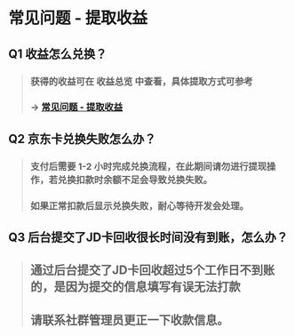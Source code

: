 # 常见问题 - 提取收益

## Q1 收益怎么兑换？
> ### 获得的收益可在 收益总览 中查看，具体提取方式可参考
> ### -> [常见问题 - 提取收益](6.4-faq-withdrawal.md)

## Q2 京东卡兑换失败怎么办？
> ### 支付后需要 1-2 小时完成兑换流程，在此期间请勿进行提现操作，若兑换扣款时余额不足会导致兑换失败。 
> ### 如果正常扣款后显示兑换失败，耐心等待开发会处理。

## Q3 后台提交了JD卡回收很长时间没有到账，怎么办？
> ## 通过后台提交了JD卡回收超过5个工作日不到账的，是因为提交的信息填写有误无法打款
> ## 请联系社群管理员更正一下收款信息。